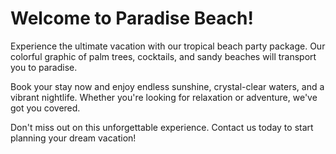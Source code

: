 <!--
Write me markdown content of website with wallpaper:

"A colorful graphic of a beach party with palm trees and cocktails for a vacation or travel website"

The header of the page should not be copy of the text but rather a real content of the website which is using this wallpaper.
-->

<!--font:"Poppins"-->

# Welcome to Paradise Beach!

Experience the ultimate vacation with our tropical beach party package. Our colorful graphic of palm trees, cocktails, and sandy beaches will transport you to paradise. 

Book your stay now and enjoy endless sunshine, crystal-clear waters, and a vibrant nightlife. Whether you're looking for relaxation or adventure, we've got you covered. 

Don't miss out on this unforgettable experience. Contact us today to start planning your dream vacation!

